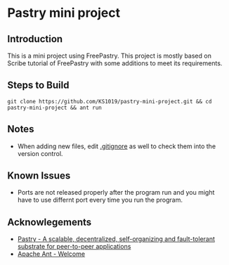 # Pastry mini project

## Introduction
This is a mini project using FreePastry. This project is mostly based on Scribe tutorial of FreePastry with some additions to meet its requirements.

## Steps to Build

```shell
git clone https://github.com/KS1019/pastry-mini-project.git && cd pastry-mini-project && ant run
```
## Notes
- When adding new files, edit [.gitignore](https://github.com/KS1019/pastry-mini-project/blob/main/.gitignore) as well to check them into the version control.

## Known Issues
- Ports are not released properly after the program run and you might have to use differnt port every time you run the program.

## Acknowlegements
- [Pastry - A scalable, decentralized, self-organizing and fault-tolerant substrate for peer-to-peer applications](https://www.freepastry.org/)
- [Apache Ant - Welcome](https://ant.apache.org/)
